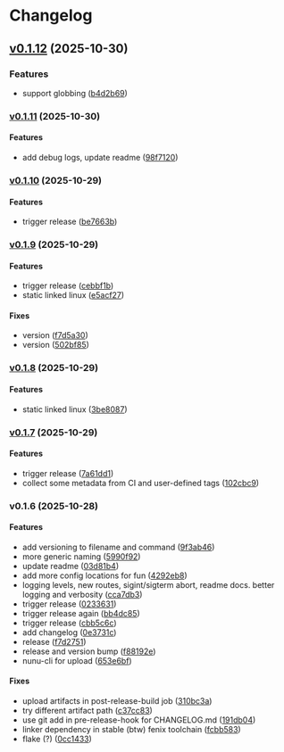 # Changelog

## [v0.1.12](https://github.com/nunu-ai/nunu-cli/compare/v0.1.11...b4d2b6941108e05eecc7c2f3442ae14611e6702e) (2025-10-30)

### Features

* support globbing
([b4d2b69](https://github.com/nunu-ai/nunu-cli/commit/b4d2b6941108e05eecc7c2f3442ae14611e6702e))

### [v0.1.11](https://github.com/nunu-ai/nunu-cli/compare/v0.1.10...v0.1.11) (2025-10-30)

#### Features

* add debug logs, update readme
([98f7120](https://github.com/nunu-ai/nunu-cli/commit/98f71204b6c4d22e0bf01c2261c208cf4ad5f969))

### [v0.1.10](https://github.com/nunu-ai/nunu-cli/compare/v0.1.9...v0.1.10) (2025-10-29)

#### Features

* trigger release
([be7663b](https://github.com/nunu-ai/nunu-cli/commit/be7663b3eca8dd608796e7b8bf835e749fe84098))

### [v0.1.9](https://github.com/nunu-ai/nunu-cli/compare/v0.1.8...v0.1.9) (2025-10-29)

#### Features

* trigger release
([cebbf1b](https://github.com/nunu-ai/nunu-cli/commit/cebbf1b758218b7ccfdf4e28ef117ce30c3306b7))
* static linked linux
([e5acf27](https://github.com/nunu-ai/nunu-cli/commit/e5acf27e92d5290dcb2d8df0e12d99b85914ade6))

#### Fixes

* version
([f7d5a30](https://github.com/nunu-ai/nunu-cli/commit/f7d5a305b22d93904b9aad048c46dd0beeb7888e))
* version
([502bf85](https://github.com/nunu-ai/nunu-cli/commit/502bf859cb7116b9b1c63f9266253328790d304d))

### [v0.1.8](https://github.com/nunu-ai/nunu-cli/compare/v0.1.7...v0.1.8) (2025-10-29)

#### Features

* static linked linux
([3be8087](https://github.com/nunu-ai/nunu-cli/commit/3be8087076b44916f1a4c55733cac8d749005933))

### [v0.1.7](https://github.com/nunu-ai/nunu-cli/compare/v0.1.6...v0.1.7) (2025-10-29)

#### Features

* trigger release
([7a61dd1](https://github.com/nunu-ai/nunu-cli/commit/7a61dd1aa8b2d3d8ea97e0dddf28dd0f18c8cfa7))
* collect some metadata from CI and user-defined tags
([102cbc9](https://github.com/nunu-ai/nunu-cli/commit/102cbc956451953ea0ab4b67cc75f8170f92a276))

### v0.1.6 (2025-10-28)

#### Features

* add versioning to filename and command
([9f3ab46](https://github.com/nunu-ai/nunu-cli/commit/9f3ab467d476ac351ed13222f843a611f9dc8366))
* more generic naming
([5990f92](https://github.com/nunu-ai/nunu-cli/commit/5990f92b4a0bdfaad652dc4e4ec09de69766176f))
* update readme
([03d81b4](https://github.com/nunu-ai/nunu-cli/commit/03d81b497d7415231d4d7d93e376244c745a49b2))
* add more config locations for fun
([4292eb8](https://github.com/nunu-ai/nunu-cli/commit/4292eb84f4dfae85727435aebaacc5cab677464a))
* logging levels, new routes, sigint/sigterm abort, readme docs. better
logging and verbosity
([cca7db3](https://github.com/nunu-ai/nunu-cli/commit/cca7db3b9275528830e4d40735589a1e4daea754))
* trigger release
([0233631](https://github.com/nunu-ai/nunu-cli/commit/02336319c57ed8f31928f461f29012833e9de031))
* trigger release again
([bb4dc85](https://github.com/nunu-ai/nunu-cli/commit/bb4dc85112de8f7ae89d983ea50a6777bf100bb4))
* trigger release
([cbb5c6c](https://github.com/nunu-ai/nunu-cli/commit/cbb5c6c4f321c1c78fd6c9ff52d737357300d9fd))
* add changelog
([0e3731c](https://github.com/nunu-ai/nunu-cli/commit/0e3731cb41a5e35e6ebadc314172c85331d44374))
* release
([f7d2751](https://github.com/nunu-ai/nunu-cli/commit/f7d27512b7baf8da80320b68feb608d81d64fc67))
* release and version bump
([f88192e](https://github.com/nunu-ai/nunu-cli/commit/f88192eb01a34e6d77d24a66c9288238d12d7fa8))
* nunu-cli for upload
([653e6bf](https://github.com/nunu-ai/nunu-cli/commit/653e6bff0b655e75fb8e0840a037be57d0b45660))

#### Fixes

* upload artifacts in post-release-build job
([310bc3a](https://github.com/nunu-ai/nunu-cli/commit/310bc3a43165305611aced9941b6bdc2c9227e66))
* try different artifact path
([c37cc83](https://github.com/nunu-ai/nunu-cli/commit/c37cc834fb812f27683be4bd7586ff57f7e2f9bf))
* use git add in pre-release-hook for CHANGELOG.md
([191db04](https://github.com/nunu-ai/nunu-cli/commit/191db04085aa4b58fa922671c89739cc8fb0a68f))
* linker dependency in stable (btw) fenix toolchain
([fcbb583](https://github.com/nunu-ai/nunu-cli/commit/fcbb5834b34bfab7ee7b5ab7a18736751c9fd3b8))
* flake (?)
([0cc1433](https://github.com/nunu-ai/nunu-cli/commit/0cc1433d90b84236bac753006a80e8fe7d7bc630))
